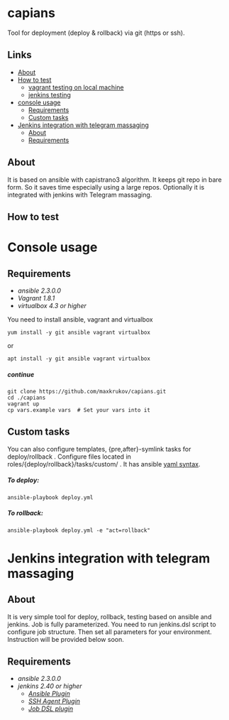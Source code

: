 # capians
Tool for deployment (deploy & rollback) via git (https or ssh).

## **Links**
- [About](https://github.com/maxkrukov/capians/tree/test#about)
- [How to test](https://github.com/maxkrukov/capians/tree/test#how-to-test)
  - [vagrant testing on local machine](https://github.com/maxkrukov/capians/blob/test/README.md#console-usage)
  - [jenkins testing]()
- [console usage](https://github.com/maxkrukov/capians/blob/test/README.md#console-usage)
  - [Requirements](https://github.com/maxkrukov/capians/tree/test#requirements)
  - [Custom tasks](https://github.com/maxkrukov/capians/tree/test#custom-tasks)
- [Jenkins integration with telegram massaging]()  
  - [About](https://github.com/maxkrukov/capians/tree/test#about-1)
  - [Requirements](https://github.com/maxkrukov/capians/tree/test#requirements-1)


## About
It is based on ansible with capistrano3 algorithm.
It keeps git repo in bare form. So it saves time 
especially using a large repos. Optionally it is integrated with jenkins
with Telegram massaging.

## **How to test**

# Console usage

## Requirements
- *ansible 2.3.0.0*
- *Vagrant 1.8.1*
- *virtualbox 4.3 or higher*

You need to install ansible, vagrant and virtualbox
```
yum install -y git ansible vagrant virtualbox
```
or
```
apt install -y git ansible vagrant virtualbox
```
##### continue
```
git clone https://github.com/maxkrukov/capians.git
cd ./capians
vagrant up
cp vars.example vars  # Set your vars into it
```
## Custom tasks

You can also configure templates, {pre,after}-symlink tasks for deploy/rollback .
Configure files located in roles/{deploy/rollback}/tasks/custom/ .
It has ansible [yaml syntax](http://docs.ansible.com/ansible/list_of_all_modules.html).


##### To deploy:
```
ansible-playbook deploy.yml 
```
##### To rollback:
```
ansible-playbook deploy.yml -e "act=rollback"
```

# Jenkins integration with telegram massaging

## About
It is very simple tool for deploy, rollback, testing based on ansible and jenkins. Job is fully parameterized. 
You need to run jenkins.dsl script to configure job structure. Then set all parameters for your environment.
Instruction will be provided below soon.


## Requirements
- *ansible 2.3.0.0*
- *jenkins 2.40 or higher*
   - [*Ansible Plugin*](https://wiki.jenkins-ci.org/display/JENKINS/Ansible+Plugin)
   - [*SSH Agent Plugin*](https://wiki.jenkins-ci.org/display/JENKINS/SSH+Agent+Plugin)
   - [*Job DSL plugin*](https://plugins.jenkins.io/job-dsl)


